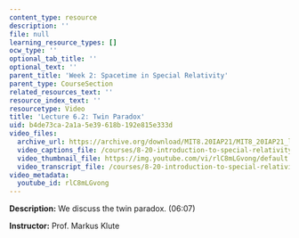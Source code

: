 ```yaml
---
content_type: resource
description: ''
file: null
learning_resource_types: []
ocw_type: ''
optional_tab_title: ''
optional_text: ''
parent_title: 'Week 2: Spacetime in Special Relativity'
parent_type: CourseSection
related_resources_text: ''
resource_index_text: ''
resourcetype: Video
title: 'Lecture 6.2: Twin Paradox'
uid: b4de73ca-2a1a-5e39-618b-192e815e333d
video_files:
  archive_url: https://archive.org/download/MIT8.20IAP21/MIT8_20IAP21_lec06-2_300k.mp4
  video_captions_file: /courses/8-20-introduction-to-special-relativity-january-iap-2021/28860be5ca7357dd8cef5f35da009984_rlC8mLGvong.vtt
  video_thumbnail_file: https://img.youtube.com/vi/rlC8mLGvong/default.jpg
  video_transcript_file: /courses/8-20-introduction-to-special-relativity-january-iap-2021/e2f5a60324dce70b593baa846f72ca12_rlC8mLGvong.pdf
video_metadata:
  youtube_id: rlC8mLGvong
---
```


**Description:** We discuss the twin paradox. (06:07)

**Instructor:** Prof. Markus Klute